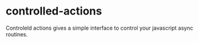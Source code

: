 # controlled-actions
Controleld actions gives a simple interface to control your javascript async routines. 
